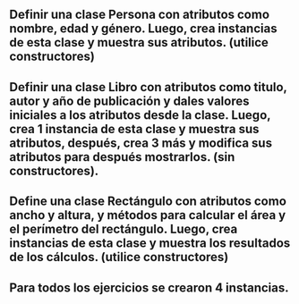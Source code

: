 ## Definir una clase Persona con atributos como nombre, edad y género. Luego, crea instancias de esta clase y muestra sus atributos. (utilice constructores)
## Definir una clase Libro con atributos como titulo, autor y año de publicación y dales valores iniciales a los atributos desde la clase. Luego, crea 1 instancia de esta clase y muestra sus atributos, después, crea 3 más y modifica sus atributos para después mostrarlos. (sin constructores).
## Define una clase Rectángulo con atributos como ancho y altura, y métodos para calcular el área y el perímetro del rectángulo. Luego, crea instancias de esta clase y muestra los resultados de los cálculos. (utilice constructores)
## Para todos los ejercicios se crearon 4 instancias.
